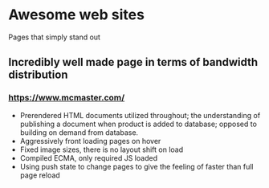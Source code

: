 # Awesome web sites

Pages that simply stand out

## Incredibly well made page in terms of bandwidth distribution

### https://www.mcmaster.com/

* Prerendered HTML documents utilized throughout; the understanding of publishing a document when product is added to database; opposed to building on demand from database.
* Aggressively front loading pages on hover
* Fixed image sizes, there is no layout shift on load
* Compiled ECMA, only required JS loaded
* Using push state to change pages to give the feeling of faster than full page reload
